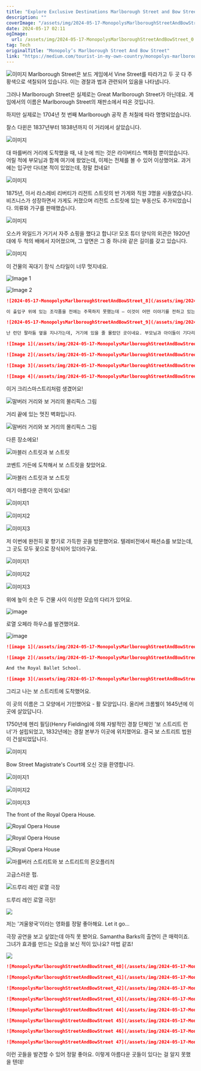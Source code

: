 ```yaml
---
title: "Explore Exclusive Destinations Marlborough Street and Bow Street in Monopoly"
description: ""
coverImage: "/assets/img/2024-05-17-MonopolysMarlboroughStreetAndBowStreet_0.png"
date: 2024-05-17 02:11
ogImage: 
  url: /assets/img/2024-05-17-MonopolysMarlboroughStreetAndBowStreet_0.png
tag: Tech
originalTitle: "Monopoly’s Marlborough Street And Bow Street"
link: "https://medium.com/tourist-in-my-own-country/monopolys-marlborough-street-and-bow-street-10da87388fef"
---
```



![이미지](/assets/img/2024-05-17-MonopolysMarlboroughStreetAndBowStreet_0.png)
Marlborough Street은 보드 게임에서 Vine Street를 따라가고 두 곳 다 주황색으로 색칠되어 있습니다. 이는 경찰과 법과 관련되어 있음을 나타냅니다.

그러나 Marlborough Street은 실제로는 Great Marlborough Street가 아닌데요. 게임에서의 이름은 Marlborough Street의 재판소에서 따온 것입니다.

하지만 실제로는 1704년 첫 번째 Marlborough 공작 존 처칠에 따라 명명되었습니다.

<div class="content-ad"></div>

찰스 다윈은 1837년부터 1838년까지 이 거리에서 살았습니다.

![이미지](/assets/img/2024-05-17-MonopolysMarlboroughStreetAndBowStreet_1.png)

대 마를버러 거리에 도착했을 때, 내 눈에 띄는 것은 라이버티스 백화점 뿐이었습니다. 어릴 적에 부모님과 함께 여기에 왔었는데, 이제는 전체를 볼 수 있어 이상했어요. 과거에는 입구만 다녀본 적이 있었는데, 정말 컸네요!

![이미지](/assets/img/2024-05-17-MonopolysMarlboroughStreetAndBowStreet_2.png)

<div class="content-ad"></div>

1875년, 아서 라스레비 리버티가 리전트 스트릿의 반 가게와 직원 3명을 사들였습니다. 비즈니스가 성장하면서 가게도 커졌으며 리전트 스트릿에 있는 부동산도 추가되었습니다. 의류와 가구를 판매했습니다.

![이미지](/assets/img/2024-05-17-MonopolysMarlboroughStreetAndBowStreet_3.png)

오스카 와일드가 거기서 자주 쇼핑을 했다고 합니다! 모조 튜더 양식의 외관은 1920년대에 두 척의 배에서 지어졌으며, 그 앞면은 그 중 하나와 같은 길이를 갖고 있습니다.

![이미지](/assets/img/2024-05-17-MonopolysMarlboroughStreetAndBowStreet_4.png)

<div class="content-ad"></div>

이 건물의 꼭대기 장식 스타일이 너무 멋지네요.

![Image 1](/assets/img/2024-05-17-MonopolysMarlboroughStreetAndBowStreet_6.png)

![Image 2](/assets/img/2024-05-17-MonopolysMarlboroughStreetAndBowStreet_7.png)

<div class="content-ad"></div>

```markdown
![2024-05-17-MonopolysMarlboroughStreetAndBowStreet_8](/assets/img/2024-05-17-MonopolysMarlboroughStreetAndBowStreet_8.png)

이 출입구 위에 있는 조각품을 전에는 주목하지 못했는데 — 이것이 어떤 이야기를 전하고 있는지 궁금하네요. 혹시 예술과 섬유물을 창조한 이야기일까요?

![2024-05-17-MonopolysMarlboroughStreetAndBowStreet_9](/assets/img/2024-05-17-MonopolysMarlboroughStreetAndBowStreet_9.png)

난 런던 팔라듐 옆을 지나가는데, 거기에 있을 줄 몰랐던 곳이네요. 부모님과 아이들이 기다리면서 설렌 듯이 밖에 서 있는 모습이 보였어요.
```

<div class="content-ad"></div>

```markdown
![Image 1](/assets/img/2024-05-17-MonopolysMarlboroughStreetAndBowStreet_10.png)

![Image 2](/assets/img/2024-05-17-MonopolysMarlboroughStreetAndBowStreet_11.png)

![Image 3](/assets/img/2024-05-17-MonopolysMarlboroughStreetAndBowStreet_12.png)

![Image 4](/assets/img/2024-05-17-MonopolysMarlboroughStreetAndBowStreet_13.png)
```

<div class="content-ad"></div>

이거 크리스마스트리처럼 생겼어요!

![말버러 거리와 보 거리의 몰리픽스 그림](/assets/img/2024-05-17-MonopolysMarlboroughStreetAndBowStreet_14.png)

거리 끝에 있는 멋진 벽화입니다.

![말버러 거리와 보 거리의 몰리픽스 그림](/assets/img/2024-05-17-MonopolysMarlboroughStreetAndBowStreet_15.png)

<div class="content-ad"></div>

다른 장소에요!

![마블러 스트릿과 보 스트릿]("/assets/img/2024-05-17-MonopolysMarlboroughStreetAndBowStreet_16.png")

코벤트 가든에 도착해서 보 스트릿을 찾았어요.

![마블러 스트릿과 보 스트릿]("/assets/img/2024-05-17-MonopolysMarlboroughStreetAndBowStreet_17.png")

<div class="content-ad"></div>

여기 아름다운 관목이 있네요!

![이미지1](/assets/img/2024-05-17-MonopolysMarlboroughStreetAndBowStreet_18.png)

![이미지2](/assets/img/2024-05-17-MonopolysMarlboroughStreetAndBowStreet_19.png)

![이미지3](/assets/img/2024-05-17-MonopolysMarlboroughStreetAndBowStreet_20.png)

<div class="content-ad"></div>

저 이번에 완전히 꽃 향기로 가득한 곳을 방문했어요. 텔레비전에서 패션쇼를 보았는데, 그 곳도 모두 꽃으로 장식되어 있더라구요.

![이미지1](/assets/img/2024-05-17-MonopolysMarlboroughStreetAndBowStreet_21.png)

![이미지2](/assets/img/2024-05-17-MonopolysMarlboroughStreetAndBowStreet_22.png)

![이미지3](/assets/img/2024-05-17-MonopolysMarlboroughStreetAndBowStreet_23.png)

<div class="content-ad"></div>

위에 높이 솟은 두 건물 사이 이상한 모습의 다리가 있어요.

![image](/assets/img/2024-05-17-MonopolysMarlboroughStreetAndBowStreet_24.png)

로열 오페라 하우스를 발견했어요.

![image](/assets/img/2024-05-17-MonopolysMarlboroughStreetAndBowStreet_25.png)

<div class="content-ad"></div>

```markdown
![image 1](/assets/img/2024-05-17-MonopolysMarlboroughStreetAndBowStreet_26.png)

![image 2](/assets/img/2024-05-17-MonopolysMarlboroughStreetAndBowStreet_27.png)

And the Royal Ballet School.

![image 3](/assets/img/2024-05-17-MonopolysMarlboroughStreetAndBowStreet_28.png)
```

<div class="content-ad"></div>

그리고 나는 보 스트리트에 도착했어요.

이 곳의 이름은 그 모양에서 기인했어요 - 활 모양입니다. 올리버 크롬웰이 1645년에 이곳에 살았답니다.

1750년에 헨리 필딩(Henry Fielding)에 의해 자발적인 경찰 단체인 '보 스트리트 런너'가 설립되었고, 1832년에는 경찰 본부가 이곳에 위치했어요. 결국 보 스트리트 법원이 건설되었답니다.

![이미지](/assets/img/2024-05-17-MonopolysMarlboroughStreetAndBowStreet_29.png)

<div class="content-ad"></div>

Bow Street Magistrate's Court에 오신 것을 환영합니다.

![이미지1](/assets/img/2024-05-17-MonopolysMarlboroughStreetAndBowStreet_30.png)

![이미지2](/assets/img/2024-05-17-MonopolysMarlboroughStreetAndBowStreet_31.png)

![이미지3](/assets/img/2024-05-17-MonopolysMarlboroughStreetAndBowStreet_32.png)

<div class="content-ad"></div>

The front of the Royal Opera House.

![Royal Opera House](/assets/img/2024-05-17-MonopolysMarlboroughStreetAndBowStreet_33.png)

![Royal Opera House](/assets/img/2024-05-17-MonopolysMarlboroughStreetAndBowStreet_34.png)

![Royal Opera House](/assets/img/2024-05-17-MonopolysMarlboroughStreetAndBowStreet_35.png)

<div class="content-ad"></div>

![마를버러 스트리트와 보 스트리트의 몬오플리즤](/assets/img/2024-05-17-MonopolysMarlboroughStreetAndBowStreet_36.png)

고급스러운 펍.

![드루리 레인 로열 극장](/assets/img/2024-05-17-MonopolysMarlboroughStreetAndBowStreet_37.png)

드루리 레인 로열 극장!

<div class="content-ad"></div>

![](/assets/img/2024-05-17-MonopolysMarlboroughStreetAndBowStreet_38.png)

저는 '겨울왕국'이라는 영화를 정말 좋아해요. Let it go…

극장 공연을 보고 싶었는데 아직 못 봤어요. Samantha Barks의 출연이 큰 매력이죠. 그녀가 효과를 만드는 모습을 보신 적이 있나요? 마법 같죠!

![](/assets/img/2024-05-17-MonopolysMarlboroughStreetAndBowStreet_39.png)

<div class="content-ad"></div>

```markdown
![MonopolysMarlboroughStreetAndBowStreet_40](/assets/img/2024-05-17-MonopolysMarlboroughStreetAndBowStreet_40.png)

![MonopolysMarlboroughStreetAndBowStreet_41](/assets/img/2024-05-17-MonopolysMarlboroughStreetAndBowStreet_41.png)

![MonopolysMarlboroughStreetAndBowStreet_42](/assets/img/2024-05-17-MonopolysMarlboroughStreetAndBowStreet_42.png)

![MonopolysMarlboroughStreetAndBowStreet_43](/assets/img/2024-05-17-MonopolysMarlboroughStreetAndBowStreet_43.png)
```

<div class="content-ad"></div>

```markdown
![MonopolysMarlboroughStreetAndBowStreet 44](/assets/img/2024-05-17-MonopolysMarlboroughStreetAndBowStreet_44.png)

![MonopolysMarlboroughStreetAndBowStreet 45](/assets/img/2024-05-17-MonopolysMarlboroughStreetAndBowStreet_45.png)

![MonopolysMarlboroughStreetAndBowStreet 46](/assets/img/2024-05-17-MonopolysMarlboroughStreetAndBowStreet_46.png)

![MonopolysMarlboroughStreetAndBowStreet 47](/assets/img/2024-05-17-MonopolysMarlboroughStreetAndBowStreet_47.png)
```

<div class="content-ad"></div>

이런 곳들을 발견할 수 있어 정말 좋아요. 이렇게 아름다운 곳들이 있다는 걸 알지 못했을 텐데!